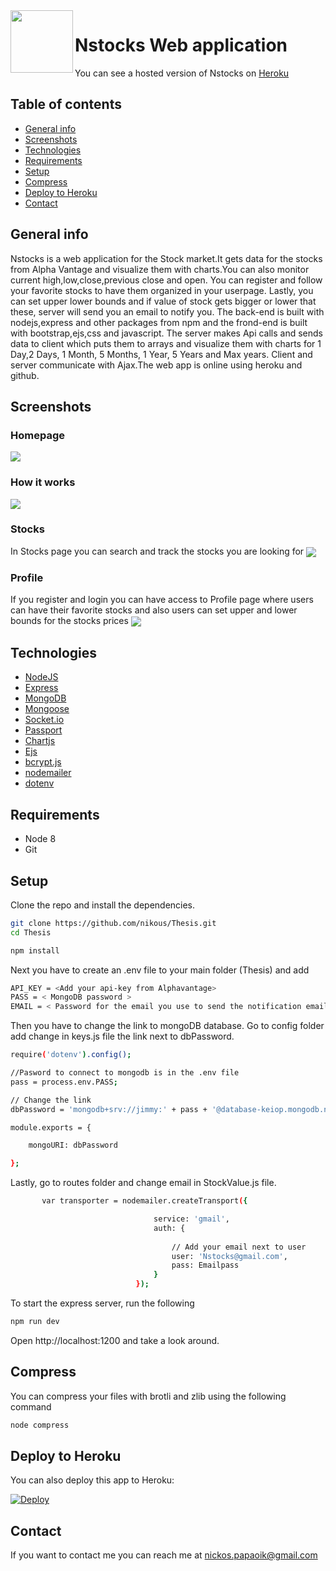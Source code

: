 <img align="left" width="100" height="100" src="https://i.imgur.com/AQkebBz.png">

# Nstocks Web application 

You can see a hosted version of Nstocks on [Heroku](https://nick-thesis.herokuapp.com)



## Table of contents
* [General info](#general-info)
* [Screenshots](#screenshots)
* [Technologies](#technologies)
* [Requirements](#Requirements)
* [Setup](#setup)
* [Compress](#compress)
* [Deploy to Heroku](#deploy-to-heroku)
* [Contact](#contact)

## General info
Nstocks is a web application for the Stock market.It gets data for the stocks from Alpha Vantage
and visualize them with charts.You can also monitor current high,low,close,previous close and open.
You can register and follow your favorite stocks to have them organized in your userpage.
Lastly, you can set upper lower bounds and if value of stock gets bigger or lower that these, 
server will send you an email to notify you. The back-end is built with nodejs,express and other packages from npm 
and the frond-end is built with bootstrap,ejs,css and javascript. The server makes Api calls and sends data to client which
puts them to arrays and visualize them with charts for 1 Day,2 Days, 1 Month, 5 Months, 1 Year, 5 Years and Max years. 
Client and server communicate with Ajax.The web app is online using heroku and github.

## Screenshots


### Homepage


<img align="center"  src="https://i.imgur.com/NoReWqx.png">

### How it works

<img align="center"  src="https://i.imgur.com/3hjj33i.png">

### Stocks

In Stocks page you can search and track the stocks you are looking for 
<img align="center"  src="https://i.imgur.com/e5Lty5s.png">

### Profile

If you register and login you can have access to Profile page where users can have their favorite stocks and also users can set upper and lower bounds for the stocks prices
<img align="center"  src="https://i.imgur.com/p2Wo0im.png">

## Technologies


* [NodeJS](https://github.com/nodejs)
* [Express](https://github.com/expressjs/express)
* [MongoDB](https://github.com/mongodb/mongo)
* [Mongoose](https://github.com/Automattic/mongoose)
* [Socket.io](https://github.com/socketio/socket.io)
* [Passport](https://github.com/jaredhanson/passport)
* [Chartjs](https://github.com/chartjs)
* [Ejs](https://github.com/mde/ejs)
* [bcrypt.js](https://github.com/dcodeIO/bcrypt.js/blob/master/README.md)
* [nodemailer](https://github.com/nodemailer/nodemailer)
* [dotenv](https://github.com/motdotla/dotenv)



## Requirements


* Node 8
* Git

## Setup

Clone the repo and install the dependencies.

```bash
git clone https://github.com/nikous/Thesis.git
cd Thesis
```

```bash
npm install
```

Next you have to create an .env file to your main folder (Thesis) and add  


```bash
API_KEY = <Add your api-key from Alphavantage>
PASS = < MongoDB password >
EMAIL = < Password for the email you use to send the notification emails>
```

Then you have to change the link to mongoDB database.
Go to config folder add change in keys.js file the link next to dbPassword.

```bash
require('dotenv').config();

//Pasword to connect to mongodb is in the .env file
pass = process.env.PASS;

// Change the link 
dbPassword = 'mongodb+srv://jimmy:' + pass + '@database-keiop.mongodb.net/test?retryWrites=true&w=majority';

module.exports = {

    mongoURI: dbPassword

};
```
Lastly, go to routes folder and change email in StockValue.js file.


```bash
       var transporter = nodemailer.createTransport({

                                service: 'gmail',
                                auth: {
                                    
                                    // Add your email next to user
                                    user: 'Nstocks@gmail.com',
                                    pass: Emailpass
                                }
                            });
```

To start the express server, run the following


```bash
npm run dev
```
Open http://localhost:1200 and take a look around.

## Compress

You can compress your files with brotli and zlib using the following command 

```bash
node compress
```

## Deploy to Heroku

You can also deploy this app to Heroku:

[![Deploy](https://www.herokucdn.com/deploy/button.svg)](https://heroku.com/deploy)

## Contact

If you want to contact me you can reach me at nickos.papaoik@gmail.com
